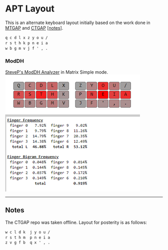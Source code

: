 # APT Layout

This is an alternate keyboard layout initially based on the work done in [MTGAP][1] and [CTGAP][2] [[notes](#notes)].

```txt
q c d l x z y o u /
r s t h k p n e i a
w b g m v j f ' , .
```

### ModDH

[SteveP's ModDH Analyzer](https://colemakmods.github.io/mod-dh/analyze.html) in Matrix Simple mode.
![ModDH Analyzer](ModDH.png)

---
## Notes

The CTGAP repo was taken offline. Layout for posterity is as follows:
```txt
w c l d k  j y o u /
r s t h m  p n e i a
z v g f b  q x ' , .
```

[1]: https://mathematicalmulticore.wordpress.com/the-keyboard-layout-project/
[2]: https://github.com/CTGAP/ctgap-keyboard-layout
